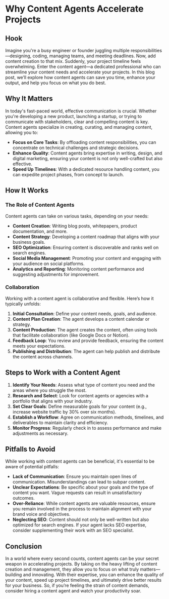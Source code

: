 # Why Content Agents Accelerate Projects

## Hook

Imagine you're a busy engineer or founder juggling multiple responsibilities—designing, coding, managing teams, and meeting deadlines. Now, add content creation to that mix. Suddenly, your project timeline feels overwhelming. Enter the content agent—a dedicated professional who can streamline your content needs and accelerate your projects. In this blog post, we’ll explore how content agents can save you time, enhance your output, and help you focus on what you do best.

## Why It Matters

In today's fast-paced world, effective communication is crucial. Whether you're developing a new product, launching a startup, or trying to communicate with stakeholders, clear and compelling content is key. Content agents specialize in creating, curating, and managing content, allowing you to:

- **Focus on Core Tasks**: By offloading content responsibilities, you can concentrate on technical challenges and strategic decisions.
- **Enhance Quality**: Content agents bring expertise in writing, design, and digital marketing, ensuring your content is not only well-crafted but also effective.
- **Speed Up Timelines**: With a dedicated resource handling content, you can expedite project phases, from concept to launch.

## How It Works

### The Role of Content Agents

Content agents can take on various tasks, depending on your needs:

- **Content Creation**: Writing blog posts, whitepapers, product documentation, and more.
- **Content Strategy**: Developing a content roadmap that aligns with your business goals.
- **SEO Optimization**: Ensuring content is discoverable and ranks well on search engines.
- **Social Media Management**: Promoting your content and engaging with your audience on social platforms.
- **Analytics and Reporting**: Monitoring content performance and suggesting adjustments for improvement.

### Collaboration

Working with a content agent is collaborative and flexible. Here’s how it typically unfolds:

1. **Initial Consultation**: Define your content needs, goals, and audience.
2. **Content Plan Creation**: The agent develops a content calendar or strategy.
3. **Content Production**: The agent creates the content, often using tools that facilitate collaboration (like Google Docs or Notion).
4. **Feedback Loop**: You review and provide feedback, ensuring the content meets your expectations.
5. **Publishing and Distribution**: The agent can help publish and distribute the content across channels.

## Steps to Work with a Content Agent

1. **Identify Your Needs**: Assess what type of content you need and the areas where you struggle the most.
2. **Research and Select**: Look for content agents or agencies with a portfolio that aligns with your industry.
3. **Set Clear Goals**: Define measurable goals for your content (e.g., increase website traffic by 30% over six months).
4. **Establish a Workflow**: Agree on communication methods, timelines, and deliverables to maintain clarity and efficiency.
5. **Monitor Progress**: Regularly check in to assess performance and make adjustments as necessary.

## Pitfalls to Avoid

While working with content agents can be beneficial, it's essential to be aware of potential pitfalls:

- **Lack of Communication**: Ensure you maintain open lines of communication. Misunderstandings can lead to subpar content.
- **Unclear Expectations**: Be specific about your goals and the type of content you want. Vague requests can result in unsatisfactory outcomes.
- **Over-Reliance**: While content agents are valuable resources, ensure you remain involved in the process to maintain alignment with your brand voice and objectives.
- **Neglecting SEO**: Content should not only be well-written but also optimized for search engines. If your agent lacks SEO expertise, consider supplementing their work with an SEO specialist.

## Conclusion

In a world where every second counts, content agents can be your secret weapon in accelerating projects. By taking on the heavy lifting of content creation and management, they allow you to focus on what truly matters—building and innovating. With their expertise, you can enhance the quality of your content, speed up project timelines, and ultimately drive better results for your business. So, if you’re feeling the strain of content demands, consider hiring a content agent and watch your productivity soar.